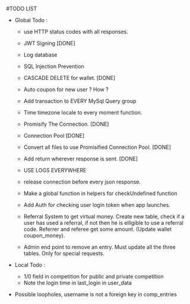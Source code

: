#TODO LIST

- Global Todo : 
  - use HTTP status codes with all responses.
  - JWT Signing [DONE]
  - Log database
  - SQL Injection Prevention
  - CASCADE DELETE for wallet. [DONE]
  - Auto coupon for new user ? How ?
  - Add transaction to EVERY MySql Query group
  - Time timezone locale to every moment function.
  - Promisify The Connection. [DONE]
  - Connection Pool [DONE]
  - Convert all files to use Promisified Connection Pool. [DONE]
  - Add return wherever response is sent. [DONE]
  - USE LOGS EVERYWHERE
  - release connection before every json response.
  - Make a global function in helpers for checkUndefined function
  - Add Auth for checking user login token when app launches.
  - Referral System to get virtual money. Create new table, check if a user has used a referral, if not then he is elligible to use a referral code. Referrer and referee get some amount. (Update wallet coupon_money).

  - Admin end point to remove an entry. Must update all the three tables. Only for special requests.

- Local Todo :
  - 1/0 field in competition for public and private competition
  - Note the login time in last_login in user_data

- Possible loopholes, username is not a foreign key in comp_entries
